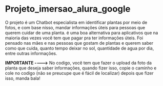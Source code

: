 # Projeto_imersao_alura_google
O projeto é um Chatbot especialista em identificar plantas por meio de fotos, e com base nisso, mandar informações úteis para pessoas que querem cuidar de uma planta. é uma boa alternativa para aplicativos que na maioria das vezes você tem que pagar pra ter informações úteis.
Foi pensado nas mães e nas pessoas que gostam de plantas e querem saber como que cuida, quanto tempo deixar no sol, quantidade de agua por dia, entre outras informações.

**IMPORTANTE ---->**  No codigo, você tem que fazer o upload da foto da planta que deseja saber informações, quando fizer isso, copie o caminho e cole no codigo (não se preucupe que é fácil de localizar) depois que fizer isso, manda bala!
